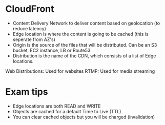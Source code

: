 # CloudFront

- Content Delivery Network to deliver content based on geolocation (to reduce latency)
- Edge location is where the content is going to be cached (this is seperate from AZ's)
- Origin is the source of the files that will be distributed. Can be an S3 bucket, EC2 instance, LB or Route53.
- Distribution is the name of the CDN, which consists of a list of Edge locations.

Web Distributions: Used for websites
RTMP: Used for media streaming

# Exam tips

- Edge locations are both READ and WRITE
- Objects are cached for a default Time to Live (TTL)
- You can clear cached objects but you will be charged (invalidation)

